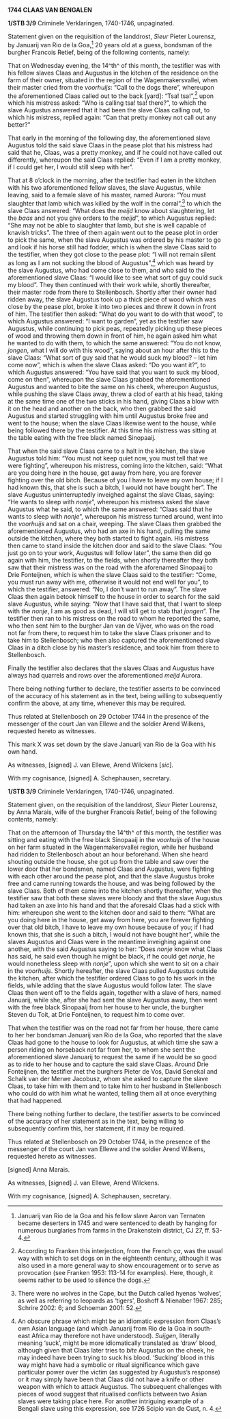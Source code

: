 **1744 CLAAS VAN BENGALEN**

**1/STB 3/9** Criminele Verklaringen, 1740-1746, unpaginated.

Statement given on the requisition of the landdrost, *Sieur* Pieter
Lourensz, by Januarij van Rio de la Goa,[^1] 20 years old at a guess,
bondsman of the burgher Francois Retief, being of the following
contents, namely:

That on Wednesday evening, the 14^th^ of this month, the testifier was
with his fellow slaves Claas and Augustus in the kitchen of the
residence on the farm of their owner, situated in the region of the
Wagenmakersvallei, when their master cried from the *voorhuijs*: “Call
to the dogs there”, whereupon the aforementioned Claas called out to the
back \[yard\]: “Tsa! tsa!”,[^2] upon which his mistress asked: “Who is
calling tsa! tsa! there?”, to which the slave Augustus answered that it
had been the slave Claas calling out, to which his mistress, replied
again: “Can that pretty monkey not call out any better?”

That early in the morning of the following day, the aforementioned slave
Augustus told the said slave Claas in the pease plot that his mistress
had said that he, Claas, was a pretty monkey, and if he could not have
called out differently, whereupon the said Claas replied: “Even if I am
a pretty monkey, if I could get her, I would still sleep with her”.

That at 8 o’clock in the morning, after the testifier had eaten in the
kitchen with his two aforementioned fellow slaves, the slave Augustus,
while leaving, said to a female slave of his master, named Aurora: “You
must slaughter that lamb which was killed by the wolf in the
corral”,[^3] to which the slave Claas answered: “What does the *meijd*
know about slaughtering, let the *baas* and not you give orders to the
*meijd*”, to which Augustus replied: “She may not be able to slaughter
that lamb, but she is well capable of knavish tricks”. The three of them
again went out to the pease plot in order to pick the same, when the
slave Augustus was ordered by his master to go and look if his horse
still had fodder, which is when the slave Claas said to the testifier,
when they got close to the pease plot: “I will not remain silent as long
as I am not sucking the blood of Augustus”,[^4] which was heard by the
slave Augustus, who had come close to them, and who said to the
aforementioned slave Claas: “I would like to see what sort of guy could
suck my blood”. They then continued with their work while, shortly
thereafter, their master rode from there to Stellenbosch. Shortly after
their owner had ridden away, the slave Augustus took up a thick piece of
wood which was close by the pease plot, broke it into two pieces and
threw it down in front of him. The testifier then asked: “What do you
want to do with that wood”, to which Augustus answered: “I want to
garden”, yet as the testifier saw Augustus, while continuing to pick
peas, repeatedly picking up these pieces of wood and throwing them down
in front of him, he again asked him what he wanted to do with them, to
which the same answered: “You do not know, *jongen*, what I will do with
this wood”, saying about an hour after this to the slave Claas: “What
sort of guy said that he would suck my blood? – let him come now”, which
is when the slave Claas asked: “Do you want it?”, to which Augustus
answered: “You have said that you want to suck my blood, come on then”,
whereupon the slave Claas grabbed the aforementioned Augustus and wanted
to bite the same on his cheek, whereupon Augustus, while pushing the
slave Claas away, threw a clod of earth at his head, taking at the same
time one of the two sticks in his hand, giving Claas a blow with it on
the head and another on the back, who then grabbed the said Augustus and
started struggling with him until Augustus broke free and went to the
house; when the slave Claas likewise went to the house, while being
followed there by the testifier. At this time his mistress was sitting
at the table eating with the free black named Sinopaaij.

That when the said slave Claas came to a halt in the kitchen, the slave
Augustus told him: “You must not keep quiet now, you must tell that we
were fighting”, whereupon his mistress, coming into the kitchen, said:
“What are you doing here in the house, get away from here, you are
forever fighting over the old bitch. Because of you I have to leave my
own house; if I had known this, that she is such a bitch, I would not
have bought her”. The slave Augustus uninterruptedly inveighed against
the slave Claas, saying: “He wants to sleep with *nonje*”, whereupon his
mistress asked the slave Augustus what he said, to which the same
answered: “Claas said that he wants to sleep with *nonje*”, whereupon
his mistress turned around, went into the *voorhuijs* and sat on a
chair, weeping. The slave Claas then grabbed the aforementioned
Augustus, who had an axe in his hand, pulling the same outside the
kitchen, where they both started to fight again. His mistress then came
to stand inside the kitchen door and said to the slave Claas: “You just
go on to your work, Augustus will follow later”, the same then did go
again with him, the testifier, to the fields, when shortly thereafter
they both saw that their mistress was on the road with the aforenamed
Sinopaaij to Drie Fonteijnen, which is when the slave Claas said to the
testifier: “Come, you must run away with me, otherwise it would not end
well for you”, to which the testifier, answered: “No, I don’t want to
run away”. The slave Claas then again betook himself to the house in
order to search for the said slave Augustus, while saying: “Now that I
have said that, that I want to sleep with the *nonje*, I am as good as
dead, I will still get to stab that *jongen*”. The testifier then ran to
his mistress on the road to whom he reported the same, who then sent him
to the burgher Jan van de Vijver, who was on the road not far from
there, to request him to take the slave Claas prisoner and to take him
to Stellenbosch; who then also captured the aforementioned slave Claas
in a ditch close by his master’s residence, and took him from there to
Stellenbosch.

Finally the testifier also declares that the slaves Claas and Augustus
have always had quarrels and rows over the aforementioned *meijd*
Aurora.

There being nothing further to declare, the testifier asserts to be
convinced of the accuracy of his statement as in the text, being willing
to subsequently confirm the above, at any time, whenever this may be
required.

Thus related at Stellenbosch on 29 October 1744 in the presence of the
messenger of the court Jan van Ellewe and the soldier Arend Wilkens,
requested hereto as witnesses.

This mark X was set down by the slave Januarij van Rio de la Goa with
his own hand.

As witnesses, \[signed\] J. van Ellewe, Arend Wilckens \[*sic*\].

With my cognisance, \[signed\] A. Schephausen, secretary.

**1/STB 3/9** Criminele Verklaringen, 1740-1746, unpaginated.

Statement given, on the requisition of the landdrost, *Sieur* Pieter
Lourensz, by Anna Marais, wife of the burgher Francois Retief, being of
the following contents, namely:

That on the afternoon of Thursday the 14^th^ of this month, the
testifier was sitting and eating with the free black Sinopaaij in the
*voorhuijs* of the house on her farm situated in the Wagenmakersvallei
region, while her husband had ridden to Stellenbosch about an hour
beforehand. When she heard shouting outside the house, she got up from
the table and saw over the lower door that her bondsmen, named Claas and
Augustus, were fighting with each other around the pease plot, and that
the slave Augustus broke free and came running towards the house, and
was being followed by the slave Claas. Both of them came into the
kitchen shortly thereafter, when the testifier saw that both these
slaves were bloody and that the slave Augustus had taken an axe into his
hand and that the aforesaid Claas had a stick with him: whereupon she
went to the kitchen door and said to them: “What are you doing here in
the house, get away from here, you are forever fighting over that old
bitch, I have to leave my own house because of you; if I had known this,
that she is such a bitch, I would not have bought her”, while the slaves
Augustus and Claas were in the meantime inveighing against one another,
with the said Augustus saying to her: “Does *nonje* know what Claas has
said, he said even though he might be black, if he could get *nonje*, he
would nonetheless sleep with *nonje*”, upon which she went to sit on a
chair in the *voorhuijs*. Shortly hereafter, the slave Claas pulled
Augustus outside the kitchen, after which the testifier ordered Claas to
go to his work in the fields, while adding that the slave Augustus would
follow later. The slave Claas then went off to the fields again,
together with a slave of hers, named Januarij, while she, after she had
sent the slave Augustus away, then went with the free black Sinopaaij
from her house to her uncle, the burgher Steven du Toit, at Drie
Fonteijnen, to request him to come over.

That when the testifier was on the road not far from her house, there
came to her her bondsman Januarij van Rio de la Goa, who reported that
the slave Claas had gone to the house to look for Augustus, at which
time she saw a person riding on horseback not far from her, to whom she
sent the aforementioned slave Januarij to request the same if he would
be so good as to ride to her house and to capture the said slave Claas.
Around Drie Fonteijnen, the testifier met the burghers Pieter de Vos,
David Senekal and Schalk van der Merwe Jacobusz, whom she asked to
capture the slave Claas, to take him with them and to take him to her
husband in Stellenbosch who could do with him what he wanted, telling
them all at once everything that had happened.

There being nothing further to declare, the testifier asserts to be
convinced of the accuracy of her statement as in the text, being willing
to subsequently confirm this, her statement, if it may be required.

Thus related at Stellenbosch on 29 October 1744, in the presence of the
messenger of the court Jan van Ellewe and the soldier Arend Wilkens,
requested hereto as witnesses.

\[signed\] Anna Marais.

As witnesses, \[signed\] J. van Ellewe, Arend Wilckens.

With my cognisance, \[signed\] A. Schephausen, secretary.

[^1]: Januarij van Rio de la Goa and his fellow slave Aaron van Ternaten
    became deserters in 1745 and were sentenced to death by hanging for
    numerous burglaries from farms in the Drakenstein district, CJ 27,
    ff. 53-4.

[^2]: According to Franken this interjection, from the French *ça*, was
    the usual way with which to set dogs on in the eighteenth century,
    although it was also used in a more general way to show
    encouragement or to serve as provocation (see Franken 1953: 113-14
    for examples). Here, though, it seems rather to be used to silence
    the dogs.

[^3]: There were no wolves in the Cape, but the Dutch called hyenas
    ‘wolves’, as well as referring to leopards as ‘tigers’, Boshoff &
    Nienaber 1967: 285; Schrire 2002: 6; and Schoeman 2001: 52.

[^4]: An obscure phrase which might be an idiomatic expression from
    Claas’s own Asian language (and which Januarij from Rio de la Goa in
    south-east Africa may therefore not have understood). *Suijgen*,
    literally meaning ‘suck’, might be more idiomatically translated as
    ‘draw’ blood, although given that Claas later tries to *bite*
    Augustus on the cheek, he may indeed have been trying to suck his
    blood. ‘Sucking’ blood in this way might have had a symbolic or
    ritual significance which gave particular power over the victim (as
    suggested by Augustus’s response) or it may simply have been that
    Claas did not have a knife or other weapon with which to attack
    Augustus. The subsequent challenges with pieces of wood suggest that
    ritualised conflicts between two Asian slaves were taking place
    here. For another intriguing example of a Bengali slave using this
    expression, see 1726 Scipio van de Cust, n. 4.

